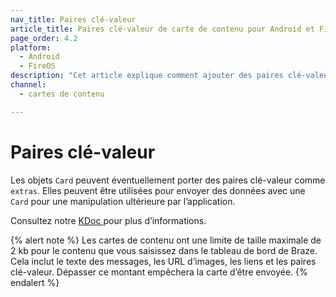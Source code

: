 ```yaml
---
nav_title: Paires clé-valeur
article_title: Paires clé-valeur de carte de contenu pour Android et FireOS
page_order: 4.2
platform: 
  - Android
  - FireOS
description: "Cet article explique comment ajouter des paires clé-valeur à vos cartes de contenu dans votre application Android ou FireOS."
channel:
  - cartes de contenu

---
```


# Paires clé-valeur

Les objets `Card` peuvent éventuellement porter des paires clé-valeur comme `extras`. Elles peuvent être utilisées pour envoyer des données avec une `Card` pour une manipulation ultérieure par l’application.

Consultez notre [KDoc ][36] pour plus d’informations.

{% alert note %}
Les cartes de contenu ont une limite de taille maximale de 2 kb pour le contenu que vous saisissez dans le tableau de bord de Braze. Cela inclut le texte des messages, les URL d’images, les liens et les paires clé-valeur. Dépasser ce montant empêchera la carte d’être envoyée.
{% endalert %}

[1]: {{site.baseurl}}/user_guide/message_building_by_channel/content_cards/customize/#customization-approaches
[36]: https://appboy.github.io/appboy-android-sdk/kdoc/braze-android-sdk/com.appboy.models.cards/-card/#-2118252107%2FProperties%2F-1725759721
